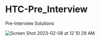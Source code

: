 # HTC-Pre_Interview
Pre-Interview Solutions

![Screen Shot 2023-02-08 at 12 10 29 AM](https://user-images.githubusercontent.com/98988760/217439847-e4981d79-9767-4602-9989-e49bf9d9624a.png)
